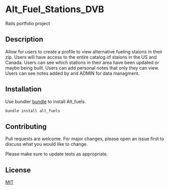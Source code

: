 # Alt_Fuel_Stations_DVB
Rails portfolio project

## Description

Allow for users to create a profile to view alternative fueling staions in their zip.
Users will have access to the entire catalog of staions in the US and Canada.
Users can see which stations in their area have been updated or maybe being built.
Users can add personal notes that only they can view.
Users can see notes added by and ADMIN for data managment.
## Installation

Use bundler [bundle](https://not_sure/en/stable/) to install Alt_fuels.

```bash
bundle install alt_fuels
```

## Contributing
Pull requests are welcome. For major changes, please open an issue first to discuss what you would like to change.

Please make sure to update tests as appropriate.

## License
[MIT](https://choosealicense.com/licenses/mit/)